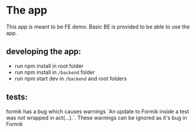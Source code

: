 # The app
This app is meant to be FE demo. Basic BE is provided to be able to use the app.

## developing the app:

- run npm install in root folder
- run npm install in `/backend` folder
- run npm start dev in `/backend` and root folders

## tests:
formik has a bug which causes warnings ´An update to Formik inside a test was not wrapped in act(...).´. These warnings can be ignored as it's bug in Formik